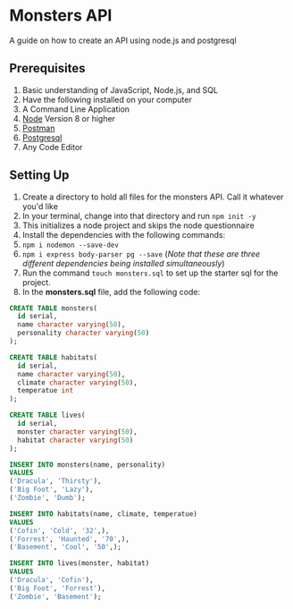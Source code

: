 # Monsters API
A guide on how to create an API using node.js and postgresql

## Prerequisites
1. Basic understanding of JavaScript, Node.js, and SQL
2. Have the following installed on your computer
  1. A Command Line Application
  2. [Node](https://nodejs.org/en/) Version 8 or higher
  2. [Postman](https://www.getpostman.com/apps)
  3. [Postgresql](https://gist.github.com/15Dkatz/321e83c4bdd7b78c36884ce92db26d38)
  4. Any Code Editor

## Setting Up
1. Create a directory to hold all files for the monsters API. Call it whatever you'd like
2. In your terminal, change into that directory and run `npm init -y`
  1. This initializes a node project and skips the node questionnaire
3. Install the dependencies with the following commands:
  1. `npm i nodemon --save-dev`
  2. `npm i express body-parser pg --save` (*Note that these are three different dependencies being installed simultaneously*)
4. Run the command `touch monsters.sql` to set up the starter sql for the project.
5. In the **monsters.sql** file, add the following code:
  ```sql
  CREATE TABLE monsters(
    id serial,
    name character varying(50),
    personality character varying(50)
  );
  
  CREATE TABLE habitats(
    id serial,
    name character varying(50),
    climate character varying(50),
    temperatue int
  );
  
  CREATE TABLE lives(
    id serial,
    monster character varying(50),
    habitat character varying(50)
  );
  
  INSERT INTO monsters(name, personality)
  VALUES
  ('Dracula', 'Thirsty'),
  ('Big Foot', 'Lazy'),
  ('Zombie', 'Dumb');
  
  INSERT INTO habitats(name, climate, temperatue)
  VALUES
  ('Cofin', 'Cold', '32',),
  ('Forrest', 'Haunted', '70',),
  ('Basement', 'Cool', '50',);
  
  INSERT INTO lives(monster, habitat)
  VALUES
  ('Dracula', 'Cofin'),
  ('Big Foot', 'Forrest'),
  ('Zombie', 'Basement');
  ```
